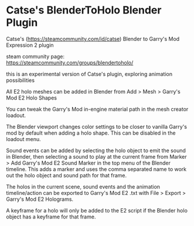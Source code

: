 # Catse's BlenderToHolo Blender Plugin
Catse's (https://steamcommunity.com/id/catse) Blender to Garry's Mod Expression 2 plugin

steam community page: https://steamcommunity.com/groups/blendertoholo/

this is an experimental version of Catse's plugin, exploring animation possibilities

All E2 holo meshes can be added in Blender from Add > Mesh > Garry's Mod E2 Holo Shapes

You can tweak the Garry's Mod in-engine material path in the mesh creator loadout.

The Blender viewport changes color settings to be closer to vanilla Garry's mod by default when adding a holo shape. This can be disabled in the loadout menu.

Sound events can be added by selecting the holo object to emit the sound in Blender, then selecting a sound to play at the current frame from Marker > Add Garry's Mod E2 Sound Marker in the top menu of the Blender timeline. This adds a marker and uses the comma separated name to work out the holo object and sound path for that frame.

The holos in the current scene, sound events and the animation timeline/action can be exported to Garry's Mod E2 .txt with File > Export > Garry's Mod E2 Holograms.

A keyframe for a holo will only be added to the E2 script if the Blender holo object has a keyframe for that frame.
